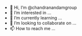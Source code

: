 - 👋 Hi, I’m @chandranandamgroup
- 👀 I’m interested in ...
- 🌱 I’m currently learning ...
- 💞️ I’m looking to collaborate on ...
- 📫 How to reach me ...

<!---
chandranandamgroup/chandranandamgroup is a ✨ special ✨ repository because its `README.md` (this file) appears on your GitHub profile.
You can click the Preview link to take a look at your changes.
--->
